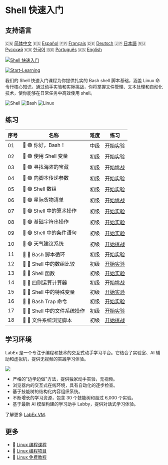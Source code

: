 # Shell 快速入门

## 支持语言

🇨🇳 [简体中文](README_zh.md) 🇪🇸 [Español](README_es.md) 🇫🇷 [Français](README_fr.md) 🇩🇪 [Deutsch](README_de.md) 🇯🇵 [日本語](README_ja.md) 🇷🇺 [Русский](README_ru.md) 🇰🇷 [한국어](README_ko.md) 🇧🇷 [Português](README_pt.md) 🇺🇸 [English](README.md) 

[![Shell 快速入门](https://cover-creator.labex.io/quick-start-with-shell.png?lang=zh)](https://labex.io/zh/courses/quick-start-with-shell)

[![Start-Learning](https://img.shields.io/badge/Start-Learning-whitesmoke?style=for-the-badge)](https://labex.io/zh/courses/quick-start-with-shell)

我们的 Shell 快速入门课程为你提供扎实的 Bash shell 脚本基础，涵盖 Linux 命令行核心知识。通过动手实验和实际挑战，你将掌握文件管理、文本处理和自动化技术，使你能够在日常任务中高效使用 shell。

![Shell](https://img.shields.io/badge/Shell-whitesmoke?style=for-the-badge&logo=shell)
![Bash](https://img.shields.io/badge/Bash-whitesmoke?style=for-the-badge&logo=bash)
![Linux](https://img.shields.io/badge/Linux-whitesmoke?style=for-the-badge&logo=linux)


## 练习

|   序号 | 名称                         | 难度   | 练习                                                                                                              |
|--------|------------------------------|--------|-------------------------------------------------------------------------------------------------------------------|
|     01 | 📖 🟢 你好，Bash！           | 中级   | <a target='_blank' href='https://labex.io/zh/tutorials/linux-hello-bash-388809'>开始实验</a>                      |
|     02 | 📖 🟢 使用 Shell 变量        | 初级   | <a target='_blank' href='https://labex.io/zh/tutorials/shell-working-with-shell-variables-388810'>开始实验</a>    |
|     03 | 🎯 🟢 寻找海盗的宝藏         | 初级   | <a target='_blank' href='https://labex.io/zh/tutorials/shell-finding-the-pirate-s-treasure-388807'>开始挑战</a>   |
|     04 | 📖 🟢 向脚本传递参数         | 初级   | <a target='_blank' href='https://labex.io/zh/tutorials/shell-passing-arguments-to-the-script-388811'>开始实验</a> |
|     05 | 📖 🟢 Shell 数组             | 初级   | <a target='_blank' href='https://labex.io/zh/tutorials/shell-shell-arrays-388812'>开始实验</a>                    |
|     06 | 🎯 🟢 星际货物清单           | 初级   | <a target='_blank' href='https://labex.io/zh/tutorials/shell-interstellar-cargo-manifest-388869'>开始挑战</a>     |
|     07 | 📖 🟢 Shell 中的算术操作     | 初级   | <a target='_blank' href='https://labex.io/zh/tutorials/shell-arithmetic-operations-in-shell-388813'>开始实验</a>  |
|     08 | 📖 🟢 基础字符串操作         | 初级   | <a target='_blank' href='https://labex.io/zh/tutorials/shell-basic-string-operations-388814'>开始实验</a>         |
|     09 | 📖 🟢 Shell 中的条件语句     | 初级   | <a target='_blank' href='https://labex.io/zh/tutorials/linux-conditional-statements-in-shell-388815'>开始实验</a> |
|     10 | 🎯 🟢 天气建议系统           | 初级   | <a target='_blank' href='https://labex.io/zh/tutorials/shell-weather-advisory-system-388885'>开始挑战</a>         |
|     11 | 📖 🔵 Bash 脚本循环          | 初级   | <a target='_blank' href='https://labex.io/zh/tutorials/shell-bash-scripting-loops-388816'>开始实验</a>            |
|     12 | 📖 🔵 Shell 中的数组比较     | 初级   | <a target='_blank' href='https://labex.io/zh/tutorials/shell-comparing-arrays-in-shell-388817'>开始实验</a>       |
|     13 | 📖 🔵 Shell 函数             | 初级   | <a target='_blank' href='https://labex.io/zh/tutorials/shell-shell-functions-388818'>开始实验</a>                 |
|     14 | 🎯 🔵 四则运算计算器         | 初级   | <a target='_blank' href='https://labex.io/zh/tutorials/shell-four-function-calculator-388893'>开始挑战</a>        |
|     15 | 📖 🔵 Shell 中的特殊变量     | 初级   | <a target='_blank' href='https://labex.io/zh/tutorials/shell-special-variables-in-shell-388819'>开始实验</a>      |
|     16 | 📖 🔵 Bash Trap 命令         | 初级   | <a target='_blank' href='https://labex.io/zh/tutorials/linux-bash-trap-command-388820'>开始实验</a>               |
|     17 | 📖 🔵 Shell 中的文件系统操作 | 初级   | <a target='_blank' href='https://labex.io/zh/tutorials/shell-file-system-operations-in-shell-388821'>开始实验</a> |
|     18 | 🎯 🔵 文件系统浏览脚本       | 初级   | <a target='_blank' href='https://labex.io/zh/tutorials/shell-file-system-explorer-388898'>开始挑战</a>            |

## 学习环境

LabEx 是一个专注于编程和技术的交互式动手学习平台。它结合了实验室、AI 辅助和虚拟机，提供无视频的实践学习体验。

![](https://tutorial-screenshot.getvm.io/images/vm-1725247253.png)

- 严格的"边学边做"方法，提供独家动手实验，无视频。
- 浏览器内的交互式在线环境，具有自动化的逐步检查。
- 基于技能树的结构化内容组织系统。
- 不断增长的学习资源，包含 30 个技能树和超过 6,000 个实验。
- 基于最新 AI 模型构建的学习助手 Labby，提供对话式学习体验。

了解更多 [LabEx VM](https://support.labex.io/using-labex/virtual-machine).

## 更多

- 🔗 [Linux 编程课程](https://github.com/labex-labs/awesome-programming-courses)
- 🔗 [Linux 编程项目](https://github.com/labex-labs/awesome-programming-projects)
- 🔗 [Linux 免费教程](https://github.com/labex-labs/linux-free-tutorials)

